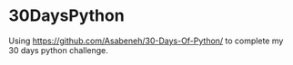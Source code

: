 # 30DaysPython
Using https://github.com/Asabeneh/30-Days-Of-Python/ to complete my 30 days python challenge.
